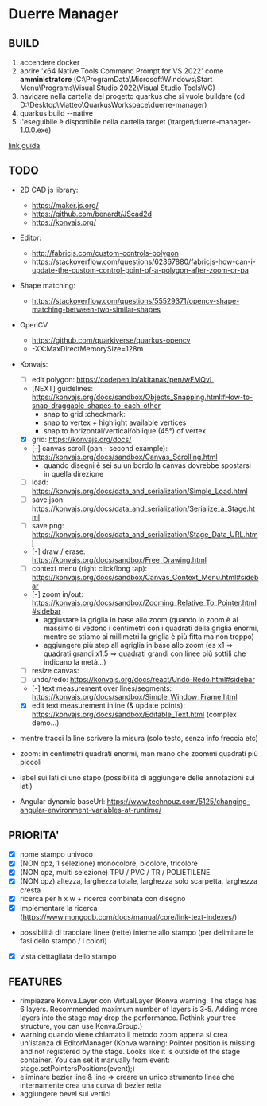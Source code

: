 # Duerre Manager


## BUILD
1. accendere docker
2. aprire 'x64 Native Tools Command Prompt for VS 2022' come **amministratore** (C:\ProgramData\Microsoft\Windows\Start Menu\Programs\Visual Studio 2022\Visual Studio Tools\VC)
3. navigare nella cartella del progetto quarkus che si vuole buildare (cd D:\Desktop\Matteo\QuarkusWorkspace\duerre-manager)
4. quarkus build --native
5. l'eseguibile è disponibile nella cartella target (\target\duerre-manager-1.0.0.exe)

[link guida](https://quarkus.io/guides/building-native-image#producing-a-native-executable)

## TODO

- 2D CAD js library:
    - https://maker.js.org/
    - https://github.com/benardt/JScad2d
    - https://konvajs.org/

- Editor:
    - http://fabricjs.com/custom-controls-polygon
    - https://stackoverflow.com/questions/62367880/fabricjs-how-can-i-update-the-custom-control-point-of-a-polygon-after-zoom-or-pa

- Shape matching:
    - https://stackoverflow.com/questions/55529371/opencv-shape-matching-between-two-similar-shapes

- OpenCV
    - https://github.com/quarkiverse/quarkus-opencv
    - -XX:MaxDirectMemorySize=128m

- Konvajs:
    - [ ] edit polygon: https://codepen.io/akitanak/pen/wEMQvL
    - [NEXT] guidelines: https://konvajs.org/docs/sandbox/Objects_Snapping.html#How-to-snap-draggable-shapes-to-each-other
        - snap to grid :checkmark:
        - snap to vertex + highlight available vertices
        - snap to horizontal/vertical/oblique (45°) of vertex
    - [x] grid: https://konvajs.org/docs/
    - [-] canvas scroll (pan - second example): https://konvajs.org/docs/sandbox/Canvas_Scrolling.html
        - quando disegni è sei su un bordo la canvas dovrebbe spostarsi in quella direzione
    - [ ] load: https://konvajs.org/docs/data_and_serialization/Simple_Load.html
    - [ ] save json: https://konvajs.org/docs/data_and_serialization/Serialize_a_Stage.html
    - [ ] save png: https://konvajs.org/docs/data_and_serialization/Stage_Data_URL.html
    - [-] draw / erase: https://konvajs.org/docs/sandbox/Free_Drawing.html
    - [ ] context menu (right click/long tap): https://konvajs.org/docs/sandbox/Canvas_Context_Menu.html#sidebar
    - [-] zoom in/out: https://konvajs.org/docs/sandbox/Zooming_Relative_To_Pointer.html#sidebar
        - aggiustare la griglia in base allo zoom (quando lo zoom è al massimo si vedono i centimetri con i quadrati della griglia enormi, mentre se stiamo ai millimetri la griglia è più fitta ma non troppo)
        - aggiungere più step all agriglia in base allo zoom (es x1 => quadrati grandi x1.5 => quadrati grandi con linee più sottili che indicano la metà...)
    - [ ] resize canvas:
    - [ ] undo/redo: https://konvajs.org/docs/react/Undo-Redo.html#sidebar
    - [-] text measurement over lines/segments: https://konvajs.org/docs/sandbox/Simple_Window_Frame.html 
    - [x] edit text measurement inline (& update points): https://konvajs.org/docs/sandbox/Editable_Text.html (complex demo...)

- mentre tracci la line scrivere la misura (solo testo, senza info freccia etc)
- zoom: in centimetri quadrati enormi, man mano che zoommi quadrati più piccoli
- label sui lati di uno stapo (possibilità di aggiungere delle annotazioni sui lati)

- Angular dynamic baseUrl: https://www.technouz.com/5125/changing-angular-environment-variables-at-runtime/


## PRIORITA'
- [x] nome stampo univoco
- [x] (NON opz, 1 selezione) monocolore, bicolore, tricolore
- [x] (NON opz, multi selezione) TPU / PVC / TR / POLIETILENE
- [x] (NON opz) altezza, larghezza totale, larghezza solo scarpetta, larghezza cresta
- [x] ricerca per h x w + ricerca combinata con disegno
- [x] implementare la ricerca (https://www.mongodb.com/docs/manual/core/link-text-indexes/)
- possibilità di tracciare linee (rette) interne allo stampo (per delimitare le fasi dello stampo / i colori)
- [x] vista dettagliata dello stampo

## FEATURES
- rimpiazare Konva.Layer con VirtualLayer (Konva warning: The stage has 6 layers. Recommended maximum number of layers is 3-5. Adding more layers into the stage may drop the performance. Rethink your tree structure, you can use Konva.Group.)
- warning quando viene chiamato il metodo zoom appena si crea un'istanza di EditorManager (Konva warning: Pointer position is missing and not registered by the stage. Looks like it is outside of the stage container. You can set it manually from event: stage.setPointersPositions(event);)
- eliminare bezier line & line => creare un unico strumento linea che internamente crea una curva di bezier retta
- aggiungere bevel sui vertici

